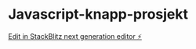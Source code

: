 # Javascript-knapp-prosjekt

[Edit in StackBlitz next generation editor ⚡️](https://stackblitz.com/~/github.com/OJKoteng/Javascript-knapp-prosjekt)